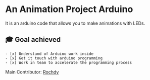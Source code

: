 # An Animation Project Arduino 
It is an arduino code that allows you to make animations with LEDs.

[](assets/Shiny_Luulia-Albar.png)
## 🎓 Goal achieved
    - [x] Understand of Arduino work inside
    - [x] Get it touch with arduino programming
    - [x] Work in team to accelerate the programming process

Main Contributor:
    [Rochdy](https://github.com/Rochdy-max)
